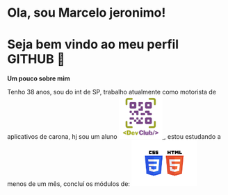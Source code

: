 # Ola, sou Marcelo jeronimo!
# Seja bem vindo ao meu perfil GITHUB 👋
<p><b>Um pouco sobre mim</b></p>
 Tenho 38 anos, sou do int de SP, trabalho atualmente como motorista de aplicativos de carona, hj sou um aluno <a href="https://rodolfomori.com.br/devclub"><img src="https://github.com/marcelojeronimodesenvolvedor/marcelojeronimodesenvolvedor/blob/main/DEVCLUB-LOGO.webp"width="100px" > </a>, estou estudando a menos de um mês, concluí os módulos de: <img src="https://github.com/marcelojeronimodesenvolvedor/marcelojeronimodesenvolvedor/blob/main/HTML-CSS-LOGO.png" width="150px">
 



